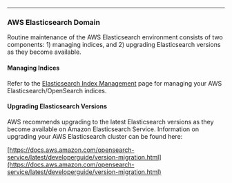 ___
### AWS Elasticsearch Domain

Routine maintenance of the AWS Elasticsearch environment consists of two components: 1) managing indices, and 2) upgrading Elasticsearch versions as they become available.

#### Managing Indices

Refer to the [Elasticsearch Index Management](https://docs.diskoverdata.com/diskover_configuration_and_administration_guide/#elasticsearch-index-management) page for managing your AWS Elasticsearch/OpenSearch indices.

#### Upgrading Elasticsearch Versions

AWS recommends upgrading to the latest Elasticsearch versions as they become available on Amazon Elasticsearch Service. Information on upgrading your AWS Elasticsearch cluster can be found here:

[https://docs.aws.amazon.com/opensearch-service/latest/developerguide/version-migration.html](https://docs.aws.amazon.com/opensearch-service/latest/developerguide/version-migration.html)
